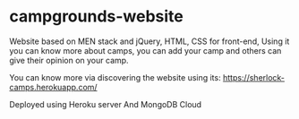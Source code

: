# campgrounds-website
Website based on MEN stack and jQuery, HTML, CSS for front-end, Using it you can know more about camps, you can add your camp and others can give their opinion on your camp.  

You can know more via discovering the website using its: https://sherlock-camps.herokuapp.com/

Deployed using Heroku server
And MongoDB Cloud 
 

